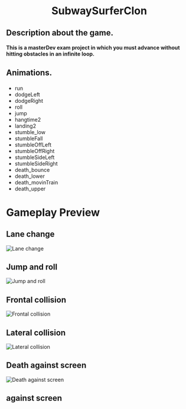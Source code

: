 <h1 align="center">SubwaySurferClon</h1>

<h2>Description about the game. </h2>
 <h4>This is a masterDev exam project in which you must advance without hitting obstacles in an infinite loop.</h4>
    
<h2><p>Animations.</p></h2>
<ul>
<li>run</li>
<li>dodgeLeft</li>
<li>dodgeRight</li>
<li>roll</li>
<li>jump</li>
<li>hangtime2</li>
<li>landing2</li>
<li>stumble_low</li>
<li>stumbleFall</li>
<li>stumbleOffLeft</li>
<li>stumbleOffRight</li>
<li>stumbleSideLeft</li>
<li>stumbleSideRight</li>
<li>death_bounce</li>
<li>death_lower</li>
<li>death_movinTrain</li>
<li>death_upper</li>
</ul>

<h1>Gameplay Preview</h1>

<h2>Lane change</h2>

![Lane change](https://github.com/ManuelSanchezDevs/SubwaySurferClon/assets/165371982/cfdaf00b-9a8e-4093-9863-c84f5b967e3a)

<h2>Jump and roll</h2>

![Jump and roll](https://github.com/ManuelSanchezDevs/SubwaySurferClon/assets/165371982/740a1ef6-6a2b-49d6-8ba6-1ce19c12ada6)

<h2> Frontal collision</h2>

![Frontal collision](https://github.com/ManuelSanchezDevs/SubwaySurferClon/assets/165371982/982587e8-4099-49cf-b0ab-060469f4de19)

<h2>Lateral collision </h2>

![Lateral collision](https://github.com/ManuelSanchezDevs/SubwaySurferClon/assets/165371982/dbde01bb-a7a2-4b90-b5ee-5f83662b17c7)

<h2>Death against screen</h2>

![Death against screen](https://github.com/ManuelSanchezDevs/SubwaySurferClon/assets/165371982/e6dd4b59-edd4-4d42-8582-b314569c384e)







<h2>against screen</h2>





